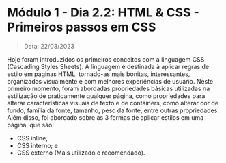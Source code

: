 # Módulo 1 - Dia 2.2: HTML & CSS - Primeiros passos em CSS

> Data: 22/03/2023

Hoje foram introduzidos os primeiros conceitos com a linguagem CSS (Cascading Styles Sheets). A linguagem é destinada à aplicar regras de estilo em páginas HTML, tornado-as mais bonitas, interessantes, organizadas visualmente e com melhores experiências de usuário. Neste primeiro momento, foram abordadas propriedades básicas utilizadas na estilização de praticamente qualquer página, como propriedades para alterar características visuais de texto e de containers, como alterar cor de fundo, família da fonte, tamanho, peso da fonte, entre outras propriedades. Além disso, foi abordado sobre as 3 formas de aplicar estilos em uma página, que são:

* CSS inline;
* CSS interno; e
* CSS externo (Mais utilizado e recomendado).